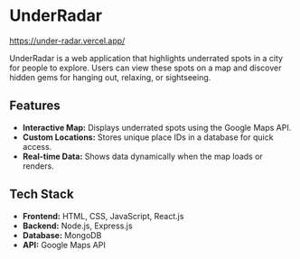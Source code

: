 # UnderRadar

https://under-radar.vercel.app/

UnderRadar is a web application that highlights underrated spots in a city for people to explore. Users can view these spots on a map and discover hidden gems for hanging out, relaxing, or sightseeing. 

## Features
- **Interactive Map:** Displays underrated spots using the Google Maps API.
- **Custom Locations:** Stores unique place IDs in a database for quick access.
- **Real-time Data:** Shows data dynamically when the map loads or renders.

## Tech Stack
- **Frontend:** HTML, CSS, JavaScript, React.js
- **Backend:** Node.js, Express.js
- **Database:** MongoDB 
- **API:** Google Maps API

 
